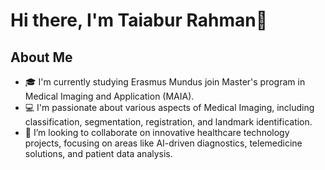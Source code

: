 # Hi there, I'm Taiabur Rahman👋

## About Me
- 🎓 I'm currently studying Erasmus Mundus join Master's program in Medical Imaging and Application (MAIA).
- 💻 I'm passionate about various aspects of Medical Imaging, including classification, segmentation, registration, and landmark identification. 
- 👯 I’m looking to collaborate on innovative healthcare technology projects, focusing on areas like AI-driven diagnostics, telemedicine solutions, and patient data analysis.
<!--
- 🤔 I’m looking for help with [Something You Need Help With].
- 💬 Ask me about [Topics You're Comfortable Discussing].
- 📫 How to reach me: [Your Contact Information].
- 😄 Pronouns: [Your Pronouns].
- ⚡ Fun fact: [Interesting Fact About You].

## Technologies and Tools
[![](https://img.shields.io/badge/Tool-Name-blue)](Tool-Link)

## Featured Projects
- [Project Name](Link to Project) - Brief Description

## Connect with Me
[![LinkedIn][LinkedIn-shield]][LinkedIn-url]


[LinkedIn-shield]: https://img.shields.io/badge/LinkedIn--_.svg?style=social&logo=linkedin
[LinkedIn-url]: [Your LinkedIn URL]

-->
